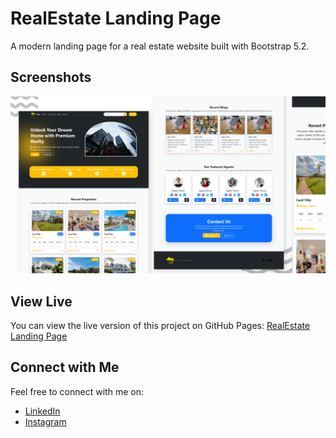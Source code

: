 # RealEstate Landing Page

A modern landing page for a real estate website built with Bootstrap 5.2.

## Screenshots

![Screenshot 1](assets/img/screenshot.png)

## View Live

You can view the live version of this project on GitHub Pages: [RealEstate Landing Page](https://iamupo.github.io/Personal-HTML-static-project/Premium-Realty-Estate/)

## Connect with Me

Feel free to connect with me on:

- [LinkedIn](https://www.linkedin.com/in/iamupo/)
- [Instagram](https://www.x.com/iamupo/)
